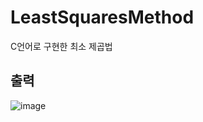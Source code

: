 # LeastSquaresMethod
C언어로 구현한 최소 제곱법

## 출력
![image](https://user-images.githubusercontent.com/35417717/162618930-69e592ea-19e1-4d48-8dd4-ada83ff02626.png)
